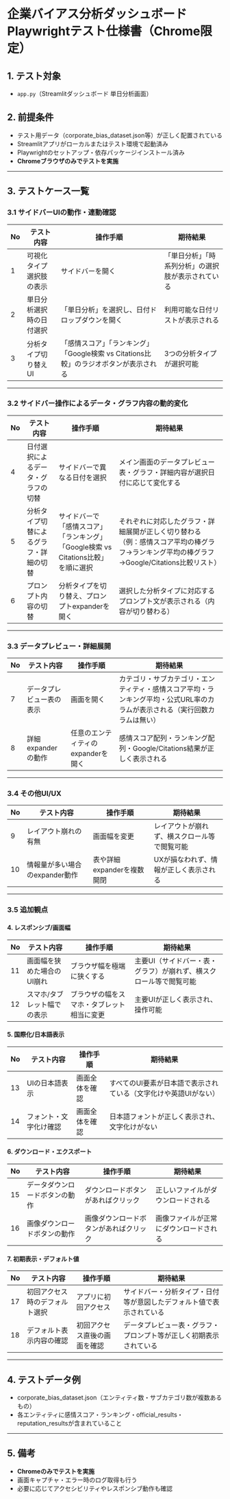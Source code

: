 # 企業バイアス分析ダッシュボード Playwrightテスト仕様書（Chrome限定）

## 1. テスト対象
- `app.py`（Streamlitダッシュボード 単日分析画面）

## 2. 前提条件
- テスト用データ（corporate_bias_dataset.json等）が正しく配置されている
- Streamlitアプリがローカルまたはテスト環境で起動済み
- Playwrightのセットアップ・依存パッケージインストール済み
- **Chromeブラウザのみでテストを実施**

---

## 3. テストケース一覧

### 3.1 サイドバーUIの動作・連動確認

| No  | テスト内容               | 操作手順                                                                              | 期待結果                                           |
| --- | ------------------------ | ------------------------------------------------------------------------------------- | -------------------------------------------------- |
| 1   | 可視化タイプ選択肢の表示 | サイドバーを開く                                                                      | 「単日分析」「時系列分析」の選択肢が表示されている |
| 2   | 単日分析選択時の日付選択 | 「単日分析」を選択し、日付ドロップダウンを開く                                        | 利用可能な日付リストが表示される                   |
| 3   | 分析タイプ切り替えUI     | 「感情スコア」「ランキング」「Google検索 vs Citations比較」のラジオボタンが表示される | 3つの分析タイプが選択可能                          |

---

### 3.2 サイドバー操作によるデータ・グラフ内容の動的変化

| No  | テスト内容                             | 操作手順                                                                          | 期待結果                                                                                                                                 |
| --- | -------------------------------------- | --------------------------------------------------------------------------------- | ---------------------------------------------------------------------------------------------------------------------------------------- |
| 4   | 日付選択によるデータ・グラフの切替     | サイドバーで異なる日付を選択                                                      | メイン画面のデータプレビュー表・グラフ・詳細内容が選択日付に応じて変化する                                                               |
| 5   | 分析タイプ切替によるグラフ・詳細の切替 | サイドバーで「感情スコア」「ランキング」「Google検索 vs Citations比較」を順に選択 | それぞれに対応したグラフ・詳細展開が正しく切り替わる（例：感情スコア平均の棒グラフ→ランキング平均の棒グラフ→Google/Citations比較リスト） |
| 6   | プロンプト内容の切替                   | 分析タイプを切り替え、プロンプトexpanderを開く                                    | 選択した分析タイプに対応するプロンプト文が表示される（内容が切り替わる）                                                                 |

---

### 3.3 データプレビュー・詳細展開

| No  | テスト内容               | 操作手順                           | 期待結果                                                                                                                    |
| --- | ------------------------ | ---------------------------------- | --------------------------------------------------------------------------------------------------------------------------- |
| 7   | データプレビュー表の表示 | 画面を開く                         | カテゴリ・サブカテゴリ・エンティティ・感情スコア平均・ランキング平均・公式URL率のカラムが表示される（実行回数カラムは無い） |
| 8   | 詳細expanderの動作       | 任意のエンティティのexpanderを開く | 感情スコア配列・ランキング配列・Google/Citations結果が正しく表示される                                                      |

---

### 3.4 その他UI/UX

| No  | テスト内容                     | 操作手順                   | 期待結果                                     |
| --- | ------------------------------ | -------------------------- | -------------------------------------------- |
| 9   | レイアウト崩れの有無           | 画面幅を変更               | レイアウトが崩れず、横スクロール等で閲覧可能 |
| 10  | 情報量が多い場合のexpander動作 | 表や詳細expanderを複数開閉 | UXが損なわれず、情報が正しく表示される       |

---

### 3.5 追加観点

#### 4. レスポンシブ/画面幅
| No  | テスト内容                  | 操作手順                                   | 期待結果                                                           |
| --- | --------------------------- | ------------------------------------------ | ------------------------------------------------------------------ |
| 11  | 画面幅を狭めた場合のUI崩れ  | ブラウザ幅を極端に狭くする                 | 主要UI（サイドバー・表・グラフ）が崩れず、横スクロール等で閲覧可能 |
| 12  | スマホ/タブレット幅での表示 | ブラウザの幅をスマホ・タブレット相当に変更 | 主要UIが正しく表示され、操作可能                                   |

#### 5. 国際化/日本語表示
| No  | テスト内容             | 操作手順       | 期待結果                                                         |
| --- | ---------------------- | -------------- | ---------------------------------------------------------------- |
| 13  | UIの日本語表示         | 画面全体を確認 | すべてのUI要素が日本語で表示されている（文字化けや英語UIがない） |
| 14  | フォント・文字化け確認 | 画面全体を確認 | 日本語フォントが正しく表示され、文字化けがない                   |

#### 6. ダウンロード・エクスポート
| No  | テスト内容                     | 操作手順                               | 期待結果                               |
| --- | ------------------------------ | -------------------------------------- | -------------------------------------- |
| 15  | データダウンロードボタンの動作 | ダウンロードボタンがあればクリック     | 正しいファイルがダウンロードされる     |
| 16  | 画像ダウンロードボタンの動作   | 画像ダウンロードボタンがあればクリック | 画像ファイルが正常にダウンロードされる |

#### 7. 初期表示・デフォルト値
| No  | テスト内容                     | 操作手順                     | 期待結果                                                             |
| --- | ------------------------------ | ---------------------------- | -------------------------------------------------------------------- |
| 17  | 初回アクセス時のデフォルト選択 | アプリに初回アクセス         | サイドバー・分析タイプ・日付等が意図したデフォルト値で表示されている |
| 18  | デフォルト表示内容の確認       | 初回アクセス直後の画面を確認 | データプレビュー表・グラフ・プロンプト等が正しく初期表示されている   |

---

## 4. テストデータ例
- corporate_bias_dataset.json（エンティティ数・サブカテゴリ数が複数あるもの）
- 各エンティティに感情スコア・ランキング・official_results・reputation_resultsが含まれていること

---

## 5. 備考
- **Chromeのみでテストを実施**
- 画面キャプチャ・エラー時のログ取得も行う
- 必要に応じてアクセシビリティやレスポンシブ動作も確認
